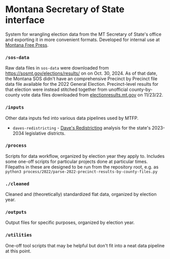 # Montana Secretary of State interface

System for wrangling election data from the MT Secretary of State's office and exporting it in more convenient formats. Developed for internal use at [Montana Free Press](https://montanafreepress.org).

### `/sos-data`

Raw data files in `sos-data` were downloaded from https://sosmt.gov/elections/results/ on on Oct. 30, 2024. As of that date, the Montana SOS didn't have an comprehensive Precinct by Precinct file data file available for the 2022 General Election. Precinct-level results for that election were instead stitched together from unofficial county-by-county vote data files downloaded from [electionresults.mt.gov](https://electionresults.mt.gov/) on 11/23/22.

### `/inputs`

Other data inputs fed into various data pipelines used by MTFP.
- `daves-redistricting` - [Dave's Redistricting](https://davesredistricting.org/) analysis for the state's 2023-2034 legislative districts.

### `/process`

Scripts for data workflow, organized by election year they apply to. Includes some one-off scripts for particular projects done at particular times. Filepaths in these are designed to be run from the repository root, e.g. as `python3 process/2022/parse-2022-precinct-results-by-county-files.py`

### `./cleaned`

Cleaned and (theoretically) standardized flat data, organized by election year.

### `/outputs`

Output files for specific purposes, organized by election year.

### `/utilities`

One-off tool scripts that may be helpful but don't fit into a neat data pipeline at this point.

